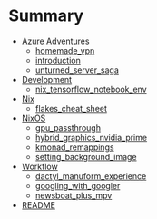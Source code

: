 # Summary

- [Azure Adventures]()
    - [homemade_vpn](<Azure%20Adventures/homemade_vpn.md>)
    - [introduction](<Azure%20Adventures/introduction.md>)
    - [unturned_server_saga](<Azure%20Adventures/unturned_server_saga.md>)
- [Development]()
    - [nix_tensorflow_notebook_env](<Development/nix_tensorflow_notebook_env.md>)
- [Nix]()
    - [flakes_cheat_sheet](<Nix/flakes_cheat_sheet.md>)
- [NixOS]()
    - [gpu_passthrough](<NixOS/gpu_passthrough.md>)
    - [hybrid_graphics_nvidia_prime](<NixOS/hybrid_graphics_nvidia_prime.md>)
    - [kmonad_remappings](<NixOS/kmonad_remappings.md>)
    - [setting_background_image](<NixOS/setting_background_image.md>)
- [Workflow]()
    - [dactyl_manuform_experience](<Workflow/dactyl_manuform_experience.md>)
    - [googling_with_googler](<Workflow/googling_with_googler.md>)
    - [newsboat_plus_mpv](<Workflow/newsboat_plus_mpv.md>)
- [README](<README.md>)
